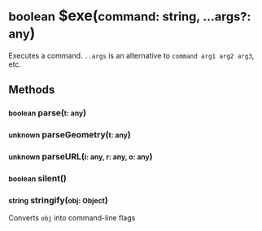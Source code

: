 # <small>boolean</small> $exe(<small>command: string, ...args?: any</small>)

Executes a command. `..args` is an alternative to `command arg1 arg2 arg3`, etc.

## Methods

### <small>boolean</small> parse(<small>t: any</small>)
### <small>unknown</small> parseGeometry(<small>t: any</small>)
### <small>unknown</small> parseURL(<small>i: any, r: any, o: any</small>)
### <small>boolean</small> silent()
### <small>string</small> stringify(<small>obj: Object</small>)
Converts `obj` into command-line flags